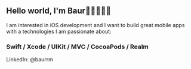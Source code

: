 ## Hello world, I'm Baur👋🏽👨🏽‍💻

I am interested in iOS development and I want to build great mobile apps with a technologies I am passionate about:

### Swift / Xcode / UIKit / MVC / CocoaPods / Realm

LinkedIn: @baurrm
